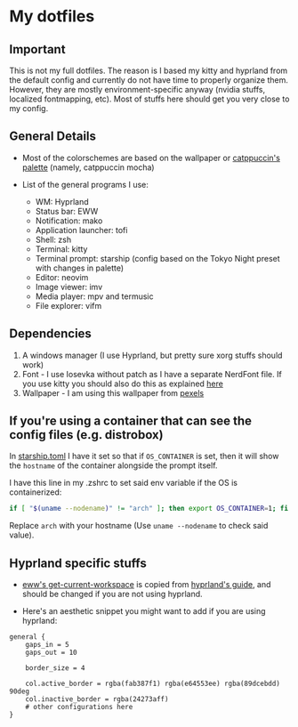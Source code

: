 # My dotfiles

## Important
This is not my full dotfiles. The reason is I based my kitty and hyprland from the default config and currently do not have time to properly organize them. However, they are mostly environment-specific anyway (nvidia stuffs, localized fontmapping, etc). Most of stuffs here should get you very close to my config.

## General Details
- Most of the colorschemes are based on the wallpaper or [catppuccin's palette](https://catppuccin.com/palette) (namely, catppuccin mocha)

- List of the general programs I use:
    * WM: Hyprland 
    * Status bar: EWW
    * Notification: mako
    * Application launcher: tofi
    * Shell: zsh
    * Terminal: kitty 
    * Terminal prompt: starship (config based on the Tokyo Night preset with changes in palette)
    * Editor: neovim
    * Image viewer: imv
    * Media player: mpv and termusic
    * File explorer: vifm

## Dependencies
1. A windows manager (I use Hyprland, but pretty sure xorg stuffs should work)
2. Font - I use Iosevka without patch as I have a separate NerdFont file. If you use kitty you should also do this as explained [here](https://sw.kovidgoyal.net/kitty/faq/#kitty-is-not-able-to-use-my-favorite-font)
3. Wallpaper - I am using this wallpaper from [pexels](https://www.pexels.com/photo/calm-body-of-water-during-golden-hour-1631677/)

## If you're using a container that can see the config files (e.g. distrobox)
In [starship.toml](./dotconfig/starship.toml) I have it set so that if `OS_CONTAINER` is set, then it will show the `hostname` of the container alongside the prompt itself.

I have this line in my .zshrc to set said env variable if the OS is containerized:
```sh 
if [ "$(uname --nodename)" != "arch" ]; then export OS_CONTAINER=1; fi
```
Replace `arch` with your hostname (Use `uname --nodename` to check said value).


## Hyprland specific stuffs
- [eww's get-current-workspace](./dotconfig/eww/scripts/get-current-workspace) is copied from [hyprland's guide](https://wiki.hyprland.org/Useful-Utilities/Status-Bars/#eww), and should be changed if you are not using hyprland.

- Here's an aesthetic snippet you might want to add if you are using hyprland:

```hyprlang
general {
    gaps_in = 5
    gaps_out = 10

    border_size = 4

    col.active_border = rgba(fab387f1) rgba(e64553ee) rgba(89dcebdd) 90deg
    col.inactive_border = rgba(24273aff)
    # other configurations here
}
```
